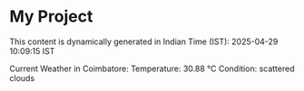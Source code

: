 # My Project

This content is dynamically generated in Indian Time (IST): 2025-04-29 10:09:15 IST


Current Weather in Coimbatore:
Temperature: 30.88 °C
Condition: scattered clouds
